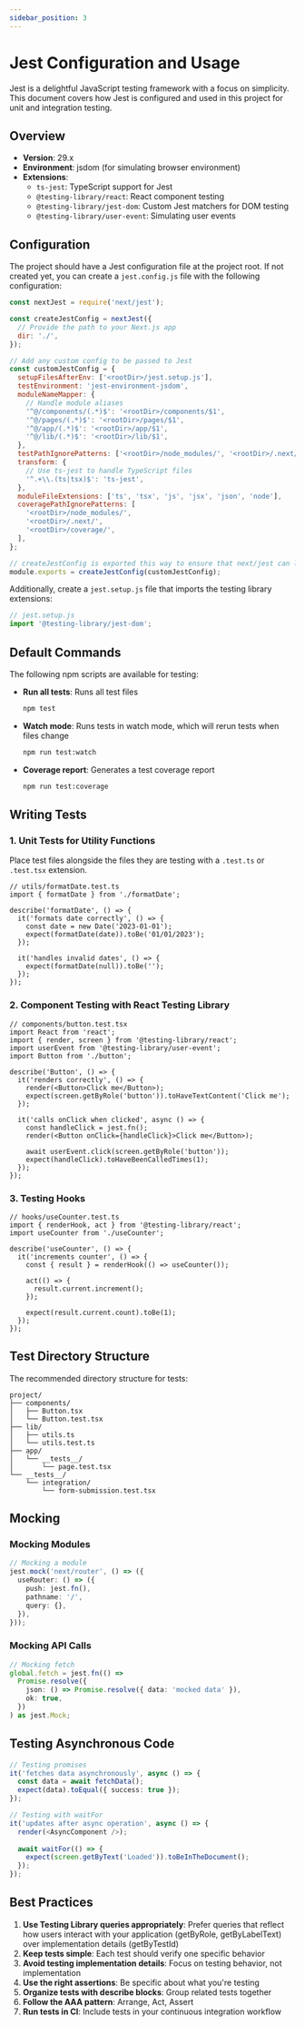 ```yaml
---
sidebar_position: 3
---
```


# Jest Configuration and Usage

Jest is a delightful JavaScript testing framework with a focus on simplicity. This document covers how Jest is configured and used in this project for unit and integration testing.

## Overview

- **Version**: 29.x
- **Environment**: jsdom (for simulating browser environment)
- **Extensions**:
  - `ts-jest`: TypeScript support for Jest
  - `@testing-library/react`: React component testing
  - `@testing-library/jest-dom`: Custom Jest matchers for DOM testing
  - `@testing-library/user-event`: Simulating user events

## Configuration

The project should have a Jest configuration file at the project root. If not created yet, you can create a `jest.config.js` file with the following configuration:

```js
const nextJest = require('next/jest');

const createJestConfig = nextJest({
  // Provide the path to your Next.js app
  dir: './',
});

// Add any custom config to be passed to Jest
const customJestConfig = {
  setupFilesAfterEnv: ['<rootDir>/jest.setup.js'],
  testEnvironment: 'jest-environment-jsdom',
  moduleNameMapper: {
    // Handle module aliases
    '^@/components/(.*)$': '<rootDir>/components/$1',
    '^@/pages/(.*)$': '<rootDir>/pages/$1',
    '^@/app/(.*)$': '<rootDir>/app/$1',
    '^@/lib/(.*)$': '<rootDir>/lib/$1',
  },
  testPathIgnorePatterns: ['<rootDir>/node_modules/', '<rootDir>/.next/'],
  transform: {
    // Use ts-jest to handle TypeScript files
    '^.+\\.(ts|tsx)$': 'ts-jest',
  },
  moduleFileExtensions: ['ts', 'tsx', 'js', 'jsx', 'json', 'node'],
  coveragePathIgnorePatterns: [
    '<rootDir>/node_modules/',
    '<rootDir>/.next/',
    '<rootDir>/coverage/',
  ],
};

// createJestConfig is exported this way to ensure that next/jest can load the Next.js config
module.exports = createJestConfig(customJestConfig);
```

Additionally, create a `jest.setup.js` file that imports the testing library extensions:

```js
// jest.setup.js
import '@testing-library/jest-dom';
```

## Default Commands

The following npm scripts are available for testing:

- **Run all tests**: Runs all test files
  ```bash
  npm test
  ```

- **Watch mode**: Runs tests in watch mode, which will rerun tests when files change
  ```bash
  npm run test:watch
  ```

- **Coverage report**: Generates a test coverage report
  ```bash
  npm run test:coverage
  ```

## Writing Tests

### 1. Unit Tests for Utility Functions

Place test files alongside the files they are testing with a `.test.ts` or `.test.tsx` extension.

```tsx
// utils/formatDate.test.ts
import { formatDate } from './formatDate';

describe('formatDate', () => {
  it('formats date correctly', () => {
    const date = new Date('2023-01-01');
    expect(formatDate(date)).toBe('01/01/2023');
  });

  it('handles invalid dates', () => {
    expect(formatDate(null)).toBe('');
  });
});
```

### 2. Component Testing with React Testing Library

```tsx
// components/button.test.tsx
import React from 'react';
import { render, screen } from '@testing-library/react';
import userEvent from '@testing-library/user-event';
import Button from './button';

describe('Button', () => {
  it('renders correctly', () => {
    render(<Button>Click me</Button>);
    expect(screen.getByRole('button')).toHaveTextContent('Click me');
  });

  it('calls onClick when clicked', async () => {
    const handleClick = jest.fn();
    render(<Button onClick={handleClick}>Click me</Button>);
    
    await userEvent.click(screen.getByRole('button'));
    expect(handleClick).toHaveBeenCalledTimes(1);
  });
});
```

### 3. Testing Hooks

```tsx
// hooks/useCounter.test.ts
import { renderHook, act } from '@testing-library/react';
import useCounter from './useCounter';

describe('useCounter', () => {
  it('increments counter', () => {
    const { result } = renderHook(() => useCounter());
    
    act(() => {
      result.current.increment();
    });
    
    expect(result.current.count).toBe(1);
  });
});
```

## Test Directory Structure

The recommended directory structure for tests:

```
project/
├── components/
│   ├── Button.tsx
│   └── Button.test.tsx
├── lib/
│   ├── utils.ts
│   └── utils.test.ts
├── app/
│   └── __tests__/
│       └── page.test.tsx
└── __tests__/
    └── integration/
        └── form-submission.test.tsx
```

## Mocking

### Mocking Modules

```typescript
// Mocking a module
jest.mock('next/router', () => ({
  useRouter: () => ({
    push: jest.fn(),
    pathname: '/',
    query: {},
  }),
}));
```

### Mocking API Calls

```typescript
// Mocking fetch
global.fetch = jest.fn(() =>
  Promise.resolve({
    json: () => Promise.resolve({ data: 'mocked data' }),
    ok: true,
  })
) as jest.Mock;
```

## Testing Asynchronous Code

```typescript
// Testing promises
it('fetches data asynchronously', async () => {
  const data = await fetchData();
  expect(data).toEqual({ success: true });
});

// Testing with waitFor
it('updates after async operation', async () => {
  render(<AsyncComponent />);
  
  await waitFor(() => {
    expect(screen.getByText('Loaded')).toBeInTheDocument();
  });
});
```

## Best Practices

1. **Use Testing Library queries appropriately**: Prefer queries that reflect how users interact with your application (getByRole, getByLabelText) over implementation details (getByTestId)
2. **Keep tests simple**: Each test should verify one specific behavior
3. **Avoid testing implementation details**: Focus on testing behavior, not implementation
4. **Use the right assertions**: Be specific about what you're testing
5. **Organize tests with describe blocks**: Group related tests together
6. **Follow the AAA pattern**: Arrange, Act, Assert
7. **Run tests in CI**: Include tests in your continuous integration workflow
